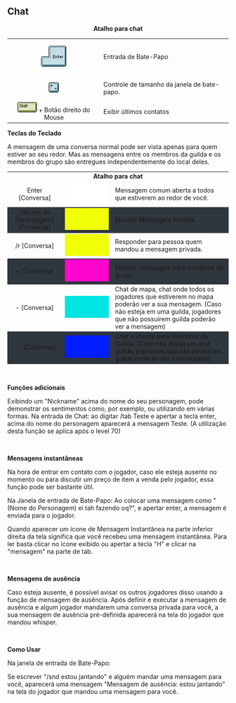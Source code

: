## Chat

<html>
  <head>
    <meta charset="utf-8" />
    <meta name="viewport" content="width=device-width" />
  </head>
  <body>

<p align="center"><strong>Atalho para chat</strong></p>

<table align="center" border="0" cellpadding="10" cellspacing="10">
<tr>
<td align="center"><p>
<img src="https://github.com/RonierBastos/Coisas-de-Wyd/blob/master/Guias%20WYD%20BR/Iniciante/Chat/1_files/wyd_img_btn_enter.gif?raw=true"/>
</p></td>
<td>Entrada de Bate-Papo</td>
</tr>
<tr>
<td align="center"><p>
<img src="https://github.com/RonierBastos/Coisas-de-Wyd/blob/master/Guias%20WYD%20BR/Iniciante/Chat/1_files/wyd_img_btn_tamanho.gif?raw=true"/>
</p></td>
<td>Controle de tamanho da janela de bate-papo.</td>
</tr >
<tr>
<td style="text-align: center; vertical-align:middle !important">
<img src="https://github.com/RonierBastos/Coisas-de-Wyd/blob/master/Guias%20WYD%20BR/Iniciante/Chat/1_files/wyd_img_btn_shift.gif?raw=true"/> + Botão direito do Mouse
</td>
<td>Exibir últimos contatos</td>
</tr>
</table>

<p><strong>Teclas do Teclado</strong></p>
<p>
A mensagem de uma conversa normal pode ser vista apenas para quem estiver ao seu redor. Mas as mensagens entre os membros da guilda e os membros do grupo são entregues independentemente do local deles.
</p>

<p>
<table align="center" border="0" cellpadding="10" cellspacing="10">
<tr align="center">
	<td colspan="3"><strong>Atalho para chat</td>
</tr>
<tr>
	<td  align="center">Enter [Conversa]</td>
	<td  align="center" style="width:100px"><img src="https://github.com/RonierBastos/Coisas-de-Wyd/blob/master/Guias%20WYD%20BR/Iniciante/Chat/1_files/branco.png?raw=true"/></td>
	<td>Mensagem comum aberta a todos que estiverem ao redor de você.</td>
</tr>
<tr style="background-color: #30363d">
	<td align="center">/[Nome do Personagem] [Conversa]</td>
	<td  align="center" style="width:100px"><img src="https://github.com/RonierBastos/Coisas-de-Wyd/blob/master/Guias%20WYD%20BR/Iniciante/Chat/1_files/amarelo.png?raw=true"/></td>
	<td>Mandar Mensagem Privada.</td>
</tr>
<tr>
	<td align="center">/r [Conversa]</td>
	<td  align="center" style="width:100px"><img src="https://github.com/RonierBastos/Coisas-de-Wyd/blob/master/Guias%20WYD%20BR/Iniciante/Chat/1_files/amarelo.png?raw=true"/></td>
	<td>Responder para pessoa quem mandou a mensagem privada.</td>
</tr>
<tr style="background-color: #30363d">
	<td align="center">= [Conversa]</td>
	<td  align="center" style="width:100px"><img src="https://github.com/RonierBastos/Coisas-de-Wyd/blob/master/Guias%20WYD%20BR/Iniciante/Chat/1_files/rosa.png?raw=true"/></td>
	<td>Mandar mensagem para membros do grupo.</td>
</tr>
<tr>
	<td align="center">- [Conversa]</td>
	<td  align="center" style="width:100px"><img src="https://github.com/RonierBastos/Coisas-de-Wyd/blob/master/Guias%20WYD%20BR/Iniciante/Chat/1_files/azul-claro.png?raw=true"/></td>
	<td>Chat de mapa, chat onde todos os jogadores que estiverem no mapa poderão ver a sua mensagem. (Caso não esteja em uma guilda, jogadores que não possuírem guilda poderão ver a mensagem)</td>
</tr>
<tr style="background-color: #30363d">
	<td align="center">-- [Conversa]</td>
	<td  align="center" style="width:100px"><img src="https://github.com/RonierBastos/Coisas-de-Wyd/blob/master/Guias%20WYD%20BR/Iniciante/Chat/1_files/azul-escuro.png?raw=true"/></td>
	<td>Chat somente para Membros de Guilda. (Caso não esteja em uma guilda, jogadores que não possuírem guilda poderão ver a mensagem)</td>
</tr>
</table>
<br>
<p><strong>Funções adicionais</strong></p>
<p>
Exibindo um "Nickname" acima do nome do seu personagem, pode demonstrar os sentimentos como, por exemplo, ou utilizando em várias formas. Na entrada de Chat: ao digitar /tab Teste e apertar a tecla enter, acima do nome do personagem aparecerá a mensagem Teste. (A utilização desta função se aplica após o level 70)
</p><br>
<p><strong>Mensagens instantâneas</strong></p>
<p>
Na hora de entrar em contato com o jogador, caso ele esteja ausente no momento ou para discutir um preço de item a venda pelo jogador, essa função pode ser bastante útil.

Na Janela de entrada de Bate-Papo:
Ao colocar uma mensagem como "(Nome do Personagem) ei tah fazendo oq?", e apertar enter, a mensagem é enviada para o jogador.

Quando aparecer um ícone de Mensagem Instantânea na parte inferior direita da tela significa que você recebeu uma mensagem instantânea. Para ler basta clicar no ícone exibido ou apertar a tecla "H" e clicar na "mensagem" na parte de tab.
</p><br>
<p><strong>Mensagens de ausência</strong></p>
<p>
Caso esteja ausente, é possível avisar os outros jogadores disso usando a função de mensagem de ausência. Após definir e executar a mensagem de ausência e algum jogador mandarem uma conversa privada para você, a sua mensagem de ausência pré-definida aparecerá na tela do jogador que mandou whisper.
</p><br>
<p><strong>Como Usar</strong></p>
<p>
Na janela de entrada de Bate-Papo:

Se escrever "/snd estou jantando" e alguém mandar uma mensagem para você, aparecerá uma mensagem "Mensagem de ausência: estou jantando" na tela do jogador que mandou uma mensagem para você.
</p>		
  </body>
</html>